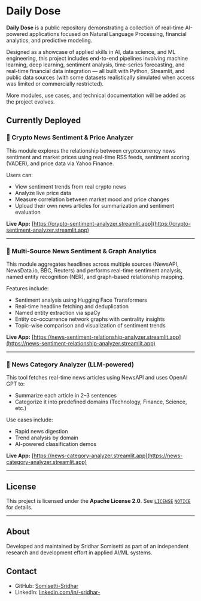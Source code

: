 # Daily Dose

**Daily Dose** is a public repository demonstrating a collection of real-time AI-powered applications focused on Natural Language Processing, financial analytics, and predictive modeling.

Designed as a showcase of applied skills in AI, data science, and ML engineering, this project includes end-to-end pipelines involving machine learning, deep learning, sentiment analysis, time-series forecasting, and real-time financial data integration — all built with Python, Streamlit, and public data sources (with some datasets realistically simulated when access was limited or commercially restricted).

More modules, use cases, and technical documentation will be added as the project evolves.

## Currently Deployed

### 🔹 Crypto News Sentiment & Price Analyzer

This module explores the relationship between cryptocurrency news sentiment and market prices using real-time RSS feeds, sentiment scoring (VADER), and price data via Yahoo Finance.

Users can:
- View sentiment trends from real crypto news
- Analyze live price data
- Measure correlation between market mood and price changes
- Upload their own news articles for summarization and sentiment evaluation

**Live App:** [https://crypto-sentiment-analyzer.streamlit.app](https://crypto-sentiment-analyzer.streamlit.app)

---

### 🔹 Multi-Source News Sentiment & Graph Analytics

This module aggregates headlines across multiple sources (NewsAPI, NewsData.io, BBC, Reuters) and performs real-time sentiment analysis, named entity recognition (NER), and graph-based relationship mapping.

Features include:
- Sentiment analysis using Hugging Face Transformers
- Real-time headline fetching and deduplication
- Named entity extraction via spaCy
- Entity co-occurrence network graphs with centrality insights
- Topic-wise comparison and visualization of sentiment trends

**Live App:** [https://news-sentiment-relationship-analyzer.streamlit.app](https://news-sentiment-relationship-analyzer.streamlit.app)

---

### 🔹 News Category Analyzer (LLM-powered)

This tool fetches real-time news articles using NewsAPI and uses OpenAI GPT to:
- Summarize each article in 2–3 sentences  
- Categorize it into predefined domains (Technology, Finance, Science, etc.)

Use cases include:
- Rapid news digestion
- Trend analysis by domain
- AI-powered classification demos

**Live App:** [https://news-category-analyzer.streamlit.app](https://news-category-analyzer.streamlit.app)

---

## License

This project is licensed under the **Apache License 2.0**. See [`LICENSE`](./LICENSE) [`NOTICE`](./NOTICE) for details.

---

## About

Developed and maintained by Sridhar Somisetti as part of an independent research and development effort in applied AI/ML systems.

## Contact

- GitHub: [Somisetti-Sridhar](https://github.com/Somisetti-Sridhar)
- LinkedIn: [linkedin.com/in/-sridhar-](https://linkedin.com/in/-sridhar-)
